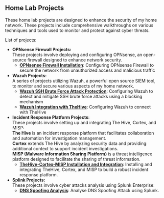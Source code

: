 ## Home Lab Projects

These home lab projects are designed to enhance the security of my home network. These projects include comprehensive walkthroughs on various techniques and tools used to monitor and protect against cyber threats.

List of projects:
<ul>
  <li>
    <strong>OPNsense Firewall Projects:</strong>
    <br />These projects involve deploying and configuring OPNsense, an open-source firewall designed to enhance network security.<br />
    <ul>
      <li><strong><a href="/OPNsense/OPNsense Setup">OPNsense Firewall Installation</a></strong>: Configuring OPNsense Firewall to secure the network from unauthorized access and malicious traffic</li>
    </ul>
  </li>
  <li>
    <strong>Wazuh Projects:</strong>
    <br />A series of projects utilizing Wazuh, a powerful open source SIEM tool, to monitor and secure various aspects of my home network.<br />
    <ul>
      <li><strong><a href="/Wazuh/Wazuh SSH Brute Force Attack Protection">Wazuh SSH Brute Force Attack Protection</a></strong>: Configuring Wazuh to detect and mitigate SSH brute force attacks using a blocking mechanism</li>
      <li><strong><a href="/Wazuh/Wazuh Integration with TheHive">Wazuh Integration with TheHive</a></strong>: Configuring Wazuh to connect with TheHive</li>
    </ul>
  </li>
  <li>
    <strong>Incident Response Platform Projects:</strong>
    <br />These projects involve setting up and integrating The Hive, Cortex, and MISP:<br />
    <strong>The Hive</strong> is an incident response platform that facilitates collaboration and automation for investigation management.<br />
    <strong>Cortex</strong> extends The Hive by analyzing security data and providing additional context to support incident investigations.<br />
    <strong>MISP (Malware Information Sharing Platform)</strong> is a threat intelligence platform designed to facilitate the sharing of threat information.<br />
    <ul>
      <li><strong><a href="/TheHive-Cortex-MISP/TheHive-Cortex-MISP Setup and Integration">TheHive-Cortex-MISP Installation and Integration</a></strong>: Installing and integrating TheHive, Cortex, and MISP to build a robust incident response platform.</li>
    </ul>
  </li>
  <li>
    <strong>Splink Projects:</strong>
    <br />These projects involve cyber attacks analysis using Splunk Enterprise:<br />
    <ul>
      <li><strong><a href="/Splunk/DNS Spoofing Analysis">DNS Spoofing Analysis</a></strong>: Analyse DNS Spoofing Attack using Splunk.</li>
    </ul>
  </li>
</ul>
